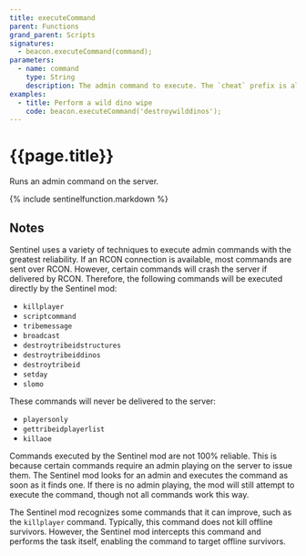 ```yaml
---
title: executeCommand
parent: Functions
grand_parent: Scripts
signatures:
  - beacon.executeCommand(command);
parameters:
  - name: command
    type: String
    description: The admin command to execute. The `cheat` prefix is allowed, but not required. Behavior is the same with and without the `cheat` prefix.
examples:
  - title: Perform a wild dino wipe
    code: beacon.executeCommand('destroywilddinos');
---
```

# {{page.title}}

Runs an admin command on the server.

{% include sentinelfunction.markdown %}

## Notes

Sentinel uses a variety of techniques to execute admin commands with the greatest reliability. If an RCON connection is available, most commands are sent over RCON. However, certain commands will crash the server if delivered by RCON. Therefore, the following commands will be executed directly by the Sentinel mod:

- `killplayer`
- `scriptcommand`
- `tribemessage`
- `broadcast`
- `destroytribeidstructures`
- `destroytribeiddinos`
- `destroytribeid`
- `setday`
- `slomo`

These commands will never be delivered to the server:

- `playersonly`
- `gettribeidplayerlist`
- `killaoe`

Commands executed by the Sentinel mod are not 100% reliable. This is because certain commands require an admin playing on the server to issue them. The Sentinel mod looks for an admin and executes the command as soon as it finds one. If there is no admin playing, the mod will still attempt to execute the command, though not all commands work this way.

The Sentinel mod recognizes some commands that it can improve, such as the `killplayer` command. Typically, this command does not kill offline survivors. However, the Sentinel mod intercepts this command and performs the task itself, enabling the command to target offline survivors.
